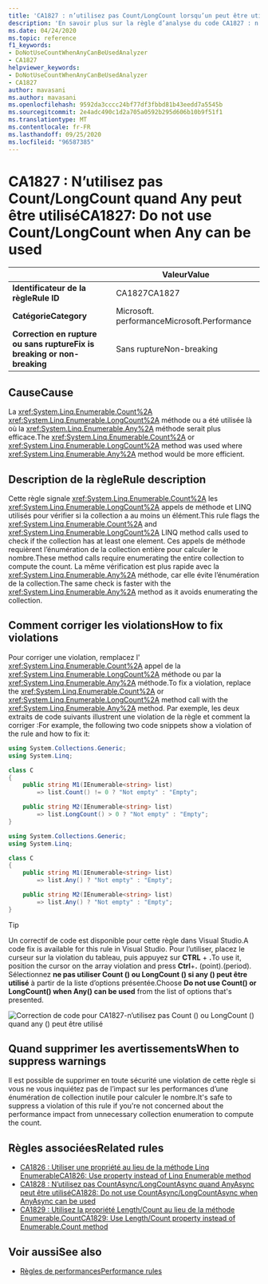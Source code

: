 ```yaml
---
title: 'CA1827 : n’utilisez pas Count/LongCount lorsqu’un peut être utilisé (analyse du code)'
description: 'En savoir plus sur la règle d’analyse du code CA1827 : n’utilisez pas Count/LongCount lorsqu’un peut être utilisé'
ms.date: 04/24/2020
ms.topic: reference
f1_keywords:
- DoNotUseCountWhenAnyCanBeUsedAnalyzer
- CA1827
helpviewer_keywords:
- DoNotUseCountWhenAnyCanBeUsedAnalyzer
- CA1827
author: mavasani
ms.author: mavasani
ms.openlocfilehash: 9592da3cccc24bf77df3fbbd81b43eedd7a5545b
ms.sourcegitcommit: 2e4adc490c1d2a705a0592b295d606b10b9f51f1
ms.translationtype: MT
ms.contentlocale: fr-FR
ms.lasthandoff: 09/25/2020
ms.locfileid: "96587385"
---
```

# <a name="ca1827-do-not-use-countlongcount-when-any-can-be-used"></a><span data-ttu-id="8aaa2-103">CA1827 : N’utilisez pas Count/LongCount quand Any peut être utilisé</span><span class="sxs-lookup"><span data-stu-id="8aaa2-103">CA1827: Do not use Count/LongCount when Any can be used</span></span>

| | <span data-ttu-id="8aaa2-104">Valeur</span><span class="sxs-lookup"><span data-stu-id="8aaa2-104">Value</span></span> |
|-|-|
| <span data-ttu-id="8aaa2-105">**Identificateur de la règle**</span><span class="sxs-lookup"><span data-stu-id="8aaa2-105">**Rule ID**</span></span> |<span data-ttu-id="8aaa2-106">CA1827</span><span class="sxs-lookup"><span data-stu-id="8aaa2-106">CA1827</span></span>|
| <span data-ttu-id="8aaa2-107">**Catégorie**</span><span class="sxs-lookup"><span data-stu-id="8aaa2-107">**Category**</span></span> |<span data-ttu-id="8aaa2-108">Microsoft. performance</span><span class="sxs-lookup"><span data-stu-id="8aaa2-108">Microsoft.Performance</span></span>|
| <span data-ttu-id="8aaa2-109">**Correction en rupture ou sans rupture**</span><span class="sxs-lookup"><span data-stu-id="8aaa2-109">**Fix is breaking or non-breaking**</span></span> |<span data-ttu-id="8aaa2-110">Sans rupture</span><span class="sxs-lookup"><span data-stu-id="8aaa2-110">Non-breaking</span></span>|

## <a name="cause"></a><span data-ttu-id="8aaa2-111">Cause</span><span class="sxs-lookup"><span data-stu-id="8aaa2-111">Cause</span></span>

<span data-ttu-id="8aaa2-112">La <xref:System.Linq.Enumerable.Count%2A> <xref:System.Linq.Enumerable.LongCount%2A> méthode ou a été utilisée là où la <xref:System.Linq.Enumerable.Any%2A> méthode serait plus efficace.</span><span class="sxs-lookup"><span data-stu-id="8aaa2-112">The <xref:System.Linq.Enumerable.Count%2A> or <xref:System.Linq.Enumerable.LongCount%2A> method was used where <xref:System.Linq.Enumerable.Any%2A> method would be more efficient.</span></span>

## <a name="rule-description"></a><span data-ttu-id="8aaa2-113">Description de la règle</span><span class="sxs-lookup"><span data-stu-id="8aaa2-113">Rule description</span></span>

<span data-ttu-id="8aaa2-114">Cette règle signale <xref:System.Linq.Enumerable.Count%2A> les <xref:System.Linq.Enumerable.LongCount%2A> appels de méthode et LINQ utilisés pour vérifier si la collection a au moins un élément.</span><span class="sxs-lookup"><span data-stu-id="8aaa2-114">This rule flags the <xref:System.Linq.Enumerable.Count%2A> and <xref:System.Linq.Enumerable.LongCount%2A> LINQ method calls used to check if the collection has at least one element.</span></span> <span data-ttu-id="8aaa2-115">Ces appels de méthode requièrent l’énumération de la collection entière pour calculer le nombre.</span><span class="sxs-lookup"><span data-stu-id="8aaa2-115">These method calls require enumerating the entire collection to compute the count.</span></span> <span data-ttu-id="8aaa2-116">La même vérification est plus rapide avec la <xref:System.Linq.Enumerable.Any%2A> méthode, car elle évite l’énumération de la collection.</span><span class="sxs-lookup"><span data-stu-id="8aaa2-116">The same check is faster with the <xref:System.Linq.Enumerable.Any%2A> method as it avoids enumerating the collection.</span></span>

## <a name="how-to-fix-violations"></a><span data-ttu-id="8aaa2-117">Comment corriger les violations</span><span class="sxs-lookup"><span data-stu-id="8aaa2-117">How to fix violations</span></span>

<span data-ttu-id="8aaa2-118">Pour corriger une violation, remplacez l' <xref:System.Linq.Enumerable.Count%2A> appel de la <xref:System.Linq.Enumerable.LongCount%2A> méthode ou par la <xref:System.Linq.Enumerable.Any%2A> méthode.</span><span class="sxs-lookup"><span data-stu-id="8aaa2-118">To fix a violation, replace the <xref:System.Linq.Enumerable.Count%2A> or <xref:System.Linq.Enumerable.LongCount%2A> method call with the <xref:System.Linq.Enumerable.Any%2A> method.</span></span> <span data-ttu-id="8aaa2-119">Par exemple, les deux extraits de code suivants illustrent une violation de la règle et comment la corriger :</span><span class="sxs-lookup"><span data-stu-id="8aaa2-119">For example, the following two code snippets show a violation of the rule and how to fix it:</span></span>

```csharp
using System.Collections.Generic;
using System.Linq;

class C
{
    public string M1(IEnumerable<string> list)
        => list.Count() != 0 ? "Not empty" : "Empty";

    public string M2(IEnumerable<string> list)
        => list.LongCount() > 0 ? "Not empty" : "Empty";
}
```

```csharp
using System.Collections.Generic;
using System.Linq;

class C
{
    public string M1(IEnumerable<string> list)
        => list.Any() ? "Not empty" : "Empty";

    public string M2(IEnumerable<string> list)
        => list.Any() ? "Not empty" : "Empty";
}
```

> [!TIP]
> <span data-ttu-id="8aaa2-120">Un correctif de code est disponible pour cette règle dans Visual Studio.</span><span class="sxs-lookup"><span data-stu-id="8aaa2-120">A code fix is available for this rule in Visual Studio.</span></span> <span data-ttu-id="8aaa2-121">Pour l’utiliser, placez le curseur sur la violation du tableau, puis appuyez sur **CTRL** + **.**</span><span class="sxs-lookup"><span data-stu-id="8aaa2-121">To use it, position the cursor on the array violation and press **Ctrl**+**.**</span></span> <span data-ttu-id="8aaa2-122">(point).</span><span class="sxs-lookup"><span data-stu-id="8aaa2-122">(period).</span></span> <span data-ttu-id="8aaa2-123">Sélectionnez **ne pas utiliser Count () ou LongCount () si any () peut être utilisé** à partir de la liste d’options présentée.</span><span class="sxs-lookup"><span data-stu-id="8aaa2-123">Choose **Do not use Count() or LongCount() when Any() can be used** from the list of options that's presented.</span></span>
>
> ![Correction de code pour CA1827-n’utilisez pas Count () ou LongCount () quand any () peut être utilisé](media/ca1827-codefix.png)

## <a name="when-to-suppress-warnings"></a><span data-ttu-id="8aaa2-125">Quand supprimer les avertissements</span><span class="sxs-lookup"><span data-stu-id="8aaa2-125">When to suppress warnings</span></span>

<span data-ttu-id="8aaa2-126">Il est possible de supprimer en toute sécurité une violation de cette règle si vous ne vous inquiétez pas de l’impact sur les performances d’une énumération de collection inutile pour calculer le nombre.</span><span class="sxs-lookup"><span data-stu-id="8aaa2-126">It's safe to suppress a violation of this rule if you're not concerned about the performance impact from unnecessary collection enumeration to compute the count.</span></span>

## <a name="related-rules"></a><span data-ttu-id="8aaa2-127">Règles associées</span><span class="sxs-lookup"><span data-stu-id="8aaa2-127">Related rules</span></span>

- [<span data-ttu-id="8aaa2-128">CA1826 : Utiliser une propriété au lieu de la méthode Linq Enumerable</span><span class="sxs-lookup"><span data-stu-id="8aaa2-128">CA1826: Use property instead of Linq Enumerable method</span></span>](ca1826.md)
- [<span data-ttu-id="8aaa2-129">CA1828 : N’utilisez pas CountAsync/LongCountAsync quand AnyAsync peut être utilisé</span><span class="sxs-lookup"><span data-stu-id="8aaa2-129">CA1828: Do not use CountAsync/LongCountAsync when AnyAsync can be used</span></span>](ca1828.md)
- [<span data-ttu-id="8aaa2-130">CA1829 : Utilisez la propriété Length/Count au lieu de la méthode Enumerable.Count</span><span class="sxs-lookup"><span data-stu-id="8aaa2-130">CA1829: Use Length/Count property instead of Enumerable.Count method</span></span>](ca1829.md)

## <a name="see-also"></a><span data-ttu-id="8aaa2-131">Voir aussi</span><span class="sxs-lookup"><span data-stu-id="8aaa2-131">See also</span></span>

- [<span data-ttu-id="8aaa2-132">Règles de performances</span><span class="sxs-lookup"><span data-stu-id="8aaa2-132">Performance rules</span></span>](performance-warnings.md)
